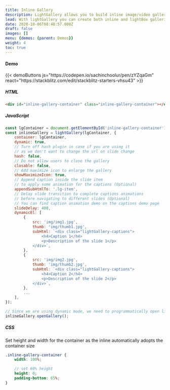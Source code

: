 ```yaml
---
title: Inline Gallery
description: LightGallery allows you to build inline image/video galleries.
lead: With lightGallery you can create both inline and lightBox galleries. You can create inline gallery by passing the container element via container option. All the lightBox features are available in inline gallery as well. inline gallery can be converted to the lightBox gallery by clicking on the maximize icon on the toolbar
date: 2020-10-06T08:48:57.000Z
draft: false
images: []
menu: {demos: {parent: Demos}}
weight: 4
toc: true
---
```


#### Demo

<div id="inline-gallery-container" class="inline-gallery-container"></div>
{{< demoButtons js="https://codepen.io/sachinchoolur/pen/zYZqaGm" react="https://stackblitz.com/edit/stackblitz-starters-vhsu43" >}}

##### HTML

```html
<div id="inline-gallery-container" class="inline-gallery-container"></div>
```

##### JavaScript

```js
const lgContainer = document.getElementById('inline-gallery-container');
const inlineGallery = lightGallery(lgContainer, {
    container: lgContainer,
    dynamic: true,
    // Turn off hash plugin in case if you are using it
    // as we don't want to change the url on slide change
    hash: false,
    // Do not allow users to close the gallery
    closable: false,
    // Add maximize icon to enlarge the gallery
    showMaximizeIcon: true,
    // Append caption inside the slide item
    // to apply some animation for the captions (Optional)
    appendSubHtmlTo: '.lg-item',
    // Delay slide transition to complete captions animations
    // before navigating to different slides (Optional)
    // You can find caption animation demo on the captions demo page
    slideDelay: 400,
    dynamicEl: [
        {
            src: 'img/img1.jpg',
            thumb: 'img/thumb1.jpg',
            subHtml: `<div class="lightGallery-captions">
                <h4>Caption 1</h4>
                <p>Description of the slide 1</p>
            </div>`,
        },
        {
            src: 'img/img2.jpg',
            thumb: 'img/thumb2.jpg',
            subHtml: `<div class="lightGallery-captions">
                <h4>Caption 2</h4>
                <p>Description of the slide 2</p>
            </div>`,
        },
        ...
    ],
});

// Since we are using dynamic mode, we need to programmatically open lightGallery
inlineGallery.openGallery();
```

##### CSS

Set height and width for the container as the inline automatically adopts the container size

```scss
.inline-gallery-container {
    width: 100%;

    // set 60% height
    height: 0;
    padding-bottom: 65%;
}
```
